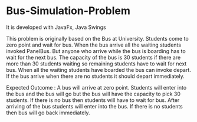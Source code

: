 # Bus-Simulation-Problem
It is developed with JavaFx, Java Swings


This problem is originally based on the Bus at University. Students come to zero point and wait for bus.
When the bus arrive all the waiting students invoked PanelBus. But anyone who arrive while the bus is boarding has to wait for
the next bus. The capacity of the bus is 30 students if there are more than 30 students waiting so remaining students have to 
wait for next bus. When all the waiting students have boarded the bus can invoke depart. If the bus arrive when there are no students
it should depart immediately.

Expected Outcome : 
A bus will arrive at zero point. Students will enter into the bus and the bus will go but the bus will have the capacity to pick
30 students. If there is no bus then students will have to wait for bus. After arriving of the bus students will enter into the bus.
If there is no students then bus will go back immediately.
